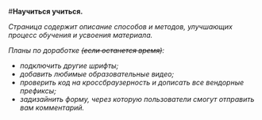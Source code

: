 #**Научиться учиться.**

_Страница содержит описание способов и методов, улучшающих процесс обучения и усвоения материала._

_Планы по доработке ~~(если останется время)~~:_
* _подключить другие шрифты;_
* _добавить любимые образовательные видео;_
* _проверить код на кроссбраузерность и дописать все вендорные префиксы;_
* _задизайнить форму, через которую пользователи смогут отправить вам комментарий._
